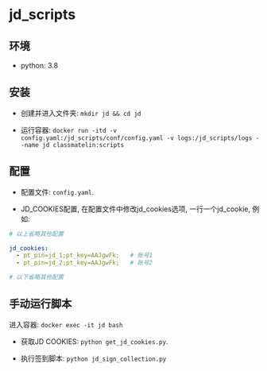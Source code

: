 # jd_scripts

## 环境

- python: 3.8

## 安装

- 创建并进入文件夹: `mkdir jd && cd jd` 

- 运行容器: `docker run -itd -v config.yaml:/jd_scripts/conf/config.yaml -v logs:/jd_scripts/logs --name jd classmatelin:scripts`

## 配置

- 配置文件: `config.yaml`.

- JD_COOKIES配置, 在配置文件中修改jd_cookies选项, 一行一个jd_cookie, 例如:

```yaml
# 以上省略其他配置

jd_cookies:
  - pt_pin=jd_1;pt_key=AAJgwFk;   # 账号1
  - pt_pin=jd_2;pt_key=AAJgwFk;   # 账号2

# 以下省略其他配置
```

## 手动运行脚本

进入容器: `docker exec -it jd bash`

- 获取JD COOKIES: `python get_jd_cookies.py`.

- 执行签到脚本: `python jd_sign_collection.py`
